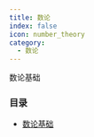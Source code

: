 ```yaml
---
title: 数论
index: false
icon: number_theory
category:
  - 数论
---
```




数论基础

<!-- more -->

### 目录

- [数论基础](1.md)
